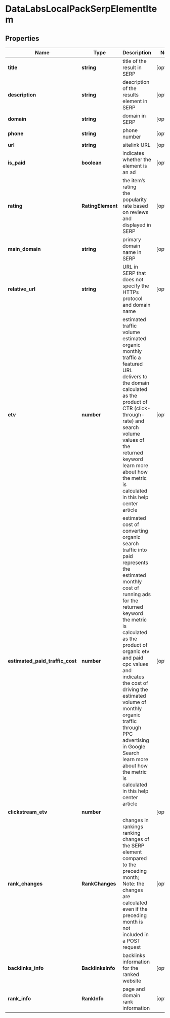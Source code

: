 # DataLabsLocalPackSerpElementItem

## Properties

| Name | Type | Description | Notes |
|------------ | ------------- | ------------- | -------------|
**title** | **string** | title of the result in SERP |[optional]|
**description** | **string** | description of the results element in SERP |[optional]|
**domain** | **string** | domain in SERP |[optional]|
**phone** | **string** | phone number |[optional]|
**url** | **string** | sitelink URL |[optional]|
**is_paid** | **boolean** | indicates whether the element is an ad |[optional]|
**rating** | **RatingElement** | the item’s rating <br>the popularity rate based on reviews and displayed in SERP |[optional]|
**main_domain** | **string** | primary domain name in SERP |[optional]|
**relative_url** | **string** | URL in SERP that does not specify the HTTPs protocol and domain name |[optional]|
**etv** | **number** | estimated traffic volume<br>estimated organic monthly traffic a featured URL delivers to the domain<br>calculated as the product of CTR (click-through-rate) and search volume values of the returned keyword<br>learn more about how the metric is calculated in this help center article |[optional]|
**estimated_paid_traffic_cost** | **number** | estimated cost of converting organic search traffic into paid<br>represents the estimated monthly cost of running ads for the returned keyword<br>the metric is calculated as the product of organic etv and paid cpc values and indicates the cost of driving the estimated volume of monthly organic traffic through PPC advertising in Google Search<br>learn more about how the metric is calculated in this help center article |[optional]|
**clickstream_etv** | **number** |  |[optional]|
**rank_changes** | **RankChanges** | changes in rankings<br>ranking changes of the SERP element compared to the preceding month;<br>Note: the changes are calculated even if the preceding month is not included in a POST request |[optional]|
**backlinks_info** | **BacklinksInfo** | backlinks information for the ranked website |[optional]|
**rank_info** | **RankInfo** | page and domain rank information |[optional]|
